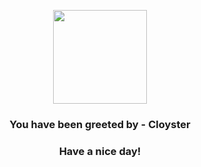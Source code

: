 <p align="center">
    <img src="https://raw.githubusercontent.com/PokeAPI/sprites/master/sprites/pokemon/91.png" width="150" height="150">
</p>
<h3 align="center">You have been greeted by - <b>Cloyster</b></h3>
<h3 align="center">Have a nice day!</h3>
